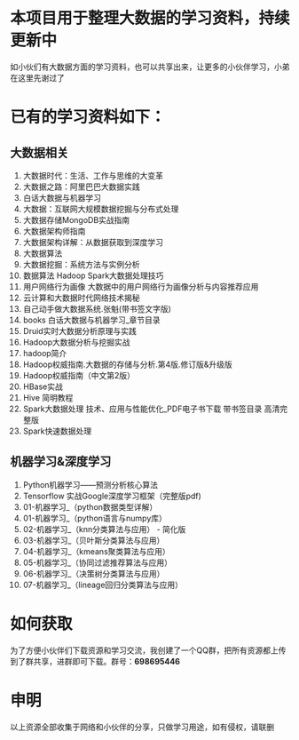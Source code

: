 # 本项目用于整理大数据的学习资料，持续更新中
如小伙们有大数据方面的学习资料，也可以共享出来，让更多的小伙伴学习，小弟在这里先谢过了

# 已有的学习资料如下：
## 大数据相关

1. 大数据时代：生活、工作与思维的大变革
2. 大数据之路：阿里巴巴大数据实践
3. 白话大数据与机器学习
4. 大数据：互联网大规模数据挖掘与分布式处理
5. 大数据存储MongoDB实战指南
6. 大数据架构师指南
7. 大数据架构详解：从数据获取到深度学习
8. 大数据算法
9. 大数据挖掘：系统方法与实例分析
10. 数据算法  Hadoop Spark大数据处理技巧
11. 用户网络行为画像  大数据中的用户网络行为画像分析与内容推荐应用
12. 云计算和大数据时代网络技术揭秘
13. 自己动手做大数据系统.张魁(带书签文字版)
14. books 白话大数据与机器学习_章节目录
15. Druid实时大数据分析原理与实践
16. Hadoop大数据分析与挖掘实战
17. hadoop简介
18. Hadoop权威指南.大数据的存储与分析.第4版.修订版&升级版
19. Hadoop权威指南（中文第2版）
20. HBase实战
21. Hive 简明教程
22. Spark大数据处理  技术、应用与性能优化_PDF电子书下载 带书签目录 高清完整版
23. Spark快速数据处理

## 机器学习&深度学习
1. Python机器学习——预测分析核心算法
2. Tensorflow 实战Google深度学习框架（完整版pdf)
3. 01-机器学习_（python数据类型详解）
4. 01-机器学习_（python语言与numpy库）
5. 02-机器学习_（knn分类算法与应用） - 简化版
6. 03-机器学习_（贝叶斯分类算法与应用）
7. 04-机器学习_（kmeans聚类算法与应用）
8. 05-机器学习_（协同过滤推荐算法与应用）
9. 06-机器学习_（决策树分类算法与应用）
10. 07-机器学习_（lineage回归分类算法与应用）

# 如何获取
为了方便小伙伴们下载资源和学习交流，我创建了一个QQ群，把所有资源都上传到了群共享，进群即可下载。群号：**698695446**
# 申明
以上资源全部收集于网络和小伙伴的分享，只做学习用途，如有侵权，请联删


